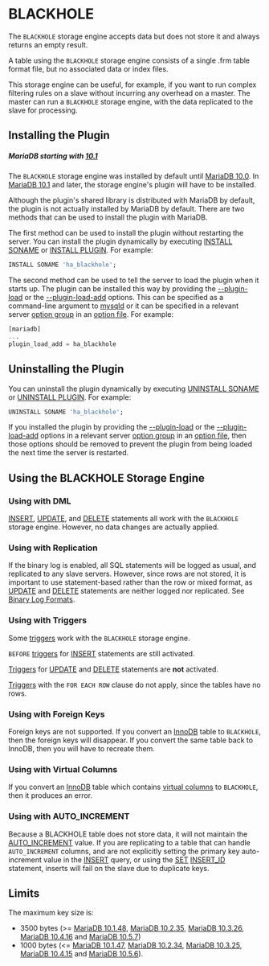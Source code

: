 # BLACKHOLE

The `BLACKHOLE` storage engine accepts data but does not store it and always returns an empty result.

A table using the `BLACKHOLE` storage engine consists of a single .frm table format file, but no associated data or index files.

This storage engine can be useful, for example, if you want to run complex filtering rules on a slave without incurring any overhead on a master. The master can run a `BLACKHOLE` storage engine, with the data replicated to the slave for processing.

## Installing the Plugin

##### MariaDB starting with [10.1](/kb/en/what-is-mariadb-101/)

The `BLACKHOLE` storage engine was installed by default until [MariaDB 10.0](/kb/en/what-is-mariadb-100/). In [MariaDB 10.1](/kb/en/what-is-mariadb-101/) and later, the storage engine's plugin will have to be installed.

Although the plugin's shared library is distributed with MariaDB by default, the plugin is not actually installed by MariaDB by default. There are two methods that can be used to install the plugin with MariaDB.

The first method can be used to install the plugin without restarting the server. You can install the plugin dynamically by executing [INSTALL SONAME](/sql-statements-structure/sql-statements/administrative-sql-statements/plugin-sql-statements/install-soname/) or [INSTALL PLUGIN](/sql-statements-structure/sql-statements/administrative-sql-statements/plugin-sql-statements/install-plugin/). For example:

```sql
INSTALL SONAME 'ha_blackhole';
```

The second method can be used to tell the server to load the plugin when it starts up. The plugin can be installed this way by providing the [--plugin-load](/kb/en/mysqld-options/#-plugin-load) or the [--plugin-load-add](/kb/en/mysqld-options/#-plugin-load-add) options. This can be specified as a command-line argument to [mysqld](/mariadb-administration/getting-installing-and-upgrading-mariadb/starting-and-stopping-mariadb/mysqld-options/) or it can be specified in a relevant server [option group](/kb/en/configuring-mariadb-with-option-files/#option-groups) in an [option file](/mariadb-administration/getting-installing-and-upgrading-mariadb/configuring-mariadb-with-option-files/). For example:

```sql
[mariadb]
...
plugin_load_add = ha_blackhole
```

## Uninstalling the Plugin

You can uninstall the plugin dynamically by executing [UNINSTALL SONAME](/sql-statements-structure/sql-statements/administrative-sql-statements/plugin-sql-statements/uninstall-soname/) or [UNINSTALL PLUGIN](/sql-statements-structure/sql-statements/administrative-sql-statements/plugin-sql-statements/uninstall-plugin/). For example:

```sql
UNINSTALL SONAME 'ha_blackhole';
```

If you installed the plugin by providing the [--plugin-load](/kb/en/mysqld-options/#-plugin-load) or the [--plugin-load-add](/kb/en/mysqld-options/#-plugin-load-add) options in a relevant server [option group](/kb/en/configuring-mariadb-with-option-files/#option-groups) in an [option file](/mariadb-administration/getting-installing-and-upgrading-mariadb/configuring-mariadb-with-option-files/), then those options should be removed to prevent the plugin from being loaded the next time the server is restarted.

## Using the BLACKHOLE Storage Engine

### Using with DML

[INSERT](/sql-statements-structure/sql-statements/data-manipulation/inserting-loading-data/insert/), [UPDATE](/sql-statements-structure/sql-statements/data-manipulation/changing-deleting-data/update/), and [DELETE](/sql-statements-structure/sql-statements/data-manipulation/changing-deleting-data/delete/) statements all work with the `BLACKHOLE` storage engine. However, no data changes are actually applied.

### Using with Replication

If the binary log is enabled, all SQL statements will be logged as usual, and replicated to any slave servers. However, since rows are not stored, it is important to use statement-based rather than the row or mixed format, as [UPDATE](/sql-statements-structure/sql-statements/data-manipulation/changing-deleting-data/update/) and [DELETE](/sql-statements-structure/sql-statements/data-manipulation/changing-deleting-data/delete/) statements are neither logged nor replicated. See [Binary Log Formats](/mariadb-administration/server-monitoring-logs/binary-log/binary-log-formats/).

### Using with Triggers

Some [triggers](/programming-customizing-mariadb/triggers-events/triggers/) work with the `BLACKHOLE` storage engine.

`BEFORE` [triggers](/programming-customizing-mariadb/triggers-events/triggers/) for [INSERT](/sql-statements-structure/sql-statements/data-manipulation/inserting-loading-data/insert/) statements are still activated.

[Triggers](/programming-customizing-mariadb/triggers-events/triggers/) for [UPDATE](/sql-statements-structure/sql-statements/data-manipulation/changing-deleting-data/update/) and [DELETE](/sql-statements-structure/sql-statements/data-manipulation/changing-deleting-data/delete/) statements are <strong>not</strong> activated.

[Triggers](/programming-customizing-mariadb/triggers-events/triggers/) with the `FOR EACH ROW` clause do not apply, since the tables have no rows.

### Using with Foreign Keys

Foreign keys are not supported. If you convert an [InnoDB](/columns-storage-engines-and-plugins/storage-engines/innodb/) table to `BLACKHOLE`, then the foreign keys will disappear. If you convert the same table back to InnoDB, then you will have to recreate them.

### Using with Virtual Columns

If you convert an [InnoDB](/columns-storage-engines-and-plugins/storage-engines/innodb/) table which contains [virtual columns](/kb/en/virtual-columns/) to `BLACKHOLE`, then it produces an error.

### Using with AUTO_INCREMENT

Because a BLACKHOLE table does not store data, it will not maintain the [AUTO_INCREMENT](/columns-storage-engines-and-plugins/data-types/auto_increment/) value. If you are replicating to a table that can handle `AUTO_INCREMENT` columns, and are not explicitly setting the primary key auto-increment value in the [INSERT](/sql-statements-structure/sql-statements/data-manipulation/inserting-loading-data/insert/) query, or using the [SET](/sql-statements-structure/sql-statements/administrative-sql-statements/set-commands/set/) [INSERT_ID](/kb/en/server-system-variables/#insert_id) statement, inserts will fail on the slave due to duplicate keys.

## Limits

The maximum key size is:

- 3500 bytes (&gt;= [MariaDB 10.1.48](/kb/en/mariadb-10148-release-notes/), [MariaDB 10.2.35](/kb/en/mariadb-10235-release-notes/), [MariaDB 10.3.26](/kb/en/mariadb-10326-release-notes/), [MariaDB 10.4.16](/kb/en/mariadb-10416-release-notes/) and [MariaDB 10.5.7](/kb/en/mariadb-1057-release-notes/))
- 1000 bytes (&lt;= [MariaDB 10.1.47](/kb/en/mariadb-10147-release-notes/), [MariaDB 10.2.34](/kb/en/mariadb-10234-release-notes/), [MariaDB 10.3.25](/kb/en/mariadb-10325-release-notes/), [MariaDB 10.4.15](/kb/en/mariadb-10415-release-notes/) and [MariaDB 10.5.6](/kb/en/mariadb-1056-release-notes/)).